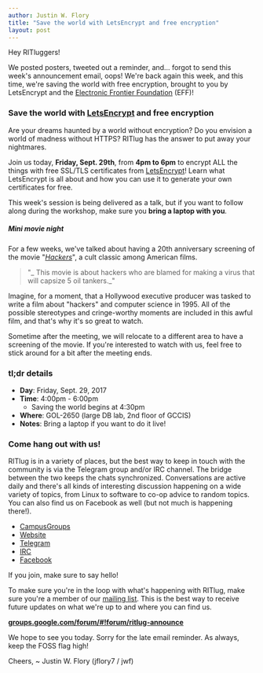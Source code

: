 ```yaml
---
author: Justin W. Flory
title: "Save the world with LetsEncrypt and free encryption"
layout: post
---
```


Hey RITluggers!

We posted posters, tweeted out a reminder, and… forgot to send this week's announcement email, oops! We're back again this week, and this time, we're saving the world with free encryption, brought to you by LetsEncrypt and the [Electronic Frontier Foundation](https://www.eff.org/) (EFF)!


### Save the world with [LetsEncrypt](https://letsencrypt.org/) and free encryption

Are your dreams haunted by a world without encryption? Do you envision a world of madness without HTTPS? RITlug has the answer to put away your nightmares.

Join us today, **Friday, Sept. 29th**, from **4pm to 6pm** to encrypt ALL the things with free SSL/TLS certificates from [LetsEncrypt](https://letsencrypt.org/)! Learn what LetsEncrypt is all about and how you can use it to generate your own certificates for free.

This week's session is being delivered as a talk, but if you want to follow along during the workshop, make sure you **bring a laptop with you**.

##### Mini movie night

For a few weeks, we've talked about having a 20th anniversary screening of the movie "[_Hackers_](http://www.imdb.com/title/tt0113243/)", a cult classic among American films.

> "_ This movie is about hackers who are blamed for making a virus that will capsize 5 oil tankers._"

Imagine, for a moment, that a Hollywood executive producer was tasked to write a film about "hackers" and computer science in 1995. All of the possible stereotypes and cringe-worthy moments are included in this awful film, and that's why it's so great to watch.

Sometime after the meeting, we will relocate to a different area to have a screening of the movie. If you're interested to watch with us, feel free to stick around for a bit after the meeting ends.


### tl;dr details

* **Day**: Friday, Sept. 29, 2017
* **Time**: 4:00pm - 6:00pm
    * Saving the world begins at 4:30pm
* **Where**: GOL-2650 (large DB lab, 2nd floor of GCCIS)
* **Notes**: Bring a laptop if you want to do it live!


### Come hang out with us!

RITlug is in a variety of places, but the best way to keep in touch with the community is via the Telegram group and/or IRC channel. The bridge between the two keeps the chats synchronized. Conversations are active daily and there's all kinds of interesting discussion happening on a wide variety of topics, from Linux to software to co-op advice to random topics. You can also find us on Facebook as well (but not much is happening there!).

* [CampusGroups](https://campusgroups.rit.edu/student_community?club_id=16071 "RITlug on CampusGroups")
* [Website](http://ritlug.com "RIT Linux Users Group website")
* [Telegram](https://t.me/ritlugclub "Join the Telegram group for RITlug")
* [IRC](https://webchat.freenode.net/?channels=ritlug "Join the IRC channel for RITlug in a web client")
* [Facebook](https://www.facebook.com/groups/RITLUG/ "RITlug on Facebook - not super active!")

If you join, make sure to say hello!

To make sure you're in the loop with what's happening with RITlug, make sure you're a member of our [mailing list](https://groups.google.com/forum/#!forum/ritlug-announce "RITlug mailing list - Google Groups"). This is the best way to receive future updates on what we're up to and where you can find us.

**[groups.google.com/forum/#!forum/ritlug-announce](https://groups.google.com/forum/#!forum/ritlug-announce "RITlug mailing list - Google Groups")**

We hope to see you today. Sorry for the late email reminder. As always, keep the FOSS flag high!


Cheers,
~ Justin W. Flory (jflory7 / jwf)
